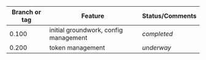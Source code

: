 | Branch or tag | Feature                                               | Status/Comments |
|---------------|-------------------------------------------------------|-----------------|
| 0.100         | initial groundwork, config management                 | *completed*     |
| 0.200         | token management                                      | *underway*      |
